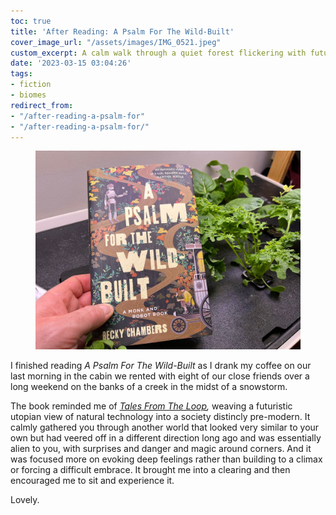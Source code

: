 ```yaml
---
toc: true
title: 'After Reading: A Psalm For The Wild-Built'
cover_image_url: "/assets/images/IMG_0521.jpeg"
custom_excerpt: A calm walk through a quiet forest flickering with futuristic light
date: '2023-03-15 03:04:26'
tags:
- fiction
- biomes
redirect_from:
- "/after-reading-a-psalm-for"
- "/after-reading-a-psalm-for/"
---
```


<figure class="kg-card kg-image-card"><img src="/assets/images/IMG_0521.jpeg" /></figure>

I finished reading _A Psalm For The Wild-Built_ as I drank my coffee on our last morning in the cabin we rented with eight of our close friends over a long weekend on the banks of a creek in the midst of a snowstorm.

The book reminded me of _[Tales From The Loop](https://en.wikipedia.org/wiki/Tales_from_the_Loop),_ weaving a futuristic utopian view of natural technology into a society distincly pre-modern. It calmly gathered you through another world that looked very similar to your own but had veered off in a different direction long ago and was essentially alien to you, with surprises and danger and magic around corners. And it was focused more on evoking deep feelings rather than building to a climax or forcing a difficult embrace. It brought me into a clearing and then encouraged me to sit and experience it.

Lovely.

